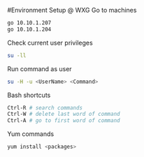 #Environment Setup @ WXG
Go to machines
```bash
go 10.10.1.207
go 10.10.1.204
```
Check current user privileges
```bash
su -ll
```
Run command as user
```bash
su -H -u <UserName> <Command>
```
Bash shortcuts
```bash
Ctrl-R # search commands
Ctrl-W # delete last word of command
Ctrl-A # go to first word of command
```
Yum commands
```bash
yum install <packages>
```

